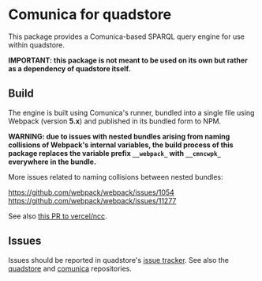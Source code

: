 
# Comunica for quadstore

This package provides a Comunica-based SPARQL query engine for use
within quadstore. 

**IMPORTANT: this package is not meant to be used on its own but rather
as a dependency of quadstore itself.**

## Build

The engine is built using Comunica's runner, bundled into a single file
using Webpack (version **5.x**) and published in its bundled form to NPM.

**WARNING: due to issues with nested bundles arising from naming collisions
of Webpack's internal variables, the build process of this package replaces
the variable prefix `__webpack_` with `__cmncwpk_` everywhere in the bundle.**

More issues related to naming collisions between nested bundles:

https://github.com/webpack/webpack/issues/1054
https://github.com/webpack/webpack/issues/11277

See also [this PR to vercel/ncc](https://github.com/vercel/ncc/pull/633).

## Issues 

Issues should be reported in quadstore's [issue tracker][2].
See also the [quadstore][0] and [comunica][1] repositories.

[0]: https://github.com/beautifulinteractions/node-quadstore
[1]: https://github.com/comunica/comunica
[2]: https://github.com/beautifulinteractions/node-quadstore/issues
